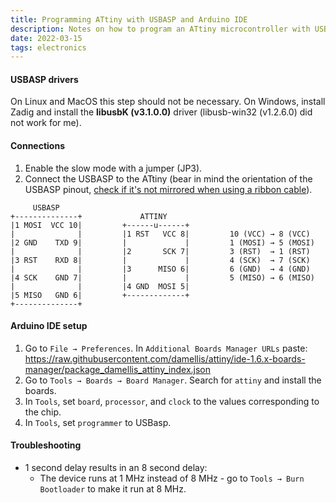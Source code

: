 ```yaml
---
title: Programming ATtiny with USBASP and Arduino IDE
description: Notes on how to program an ATtiny microcontroller with USBASP and Arduino IDE
date: 2022-03-15
tags: electronics
---
```


#### USBASP drivers
On Linux and MacOS this step should not be necessary. On Windows, install Zadig and install the **libusbK (v3.1.0.0)** driver (libusb-win32 (v1.2.6.0) did not work for me).

#### Connections
1. Enable the slow mode with a jumper (JP3).
2. Connect the USBASP to the ATtiny (bear in mind the orientation of the USBASP pinout, [check if it's not mirrored when using a ribbon cable](https://www.randseq.org/2018/08/hooking-up-usbasp-programmer-to-attiny85.html)).

``` markup
     USBASP                 
+--------------+             ATTINY    
|1 MOSI  VCC 10|         +------u------+
|              |         |1 RST   VCC 8|         10 (VCC) → 8 (VCC)
|2 GND    TXD 9|         |             |         1 (MOSI) → 5 (MOSI)
|              |         |2       SCK 7|         3 (RST)  → 1 (RST)
|3 RST    RXD 8|         |             |         4 (SCK)  → 7 (SCK)
|              |         |3      MISO 6|         6 (GND)  → 4 (GND)
|4 SCK    GND 7|         |             |         5 (MISO) → 6 (MISO)   
|              |         |4 GND  MOSI 5|
|5 MISO   GND 6|         +-------------+
+--------------+         
```
#### Arduino IDE setup

1. Go to `File → Preferences`. In `Additional Boards Manager URLs` paste: https://raw.githubusercontent.com/damellis/attiny/ide-1.6.x-boards-manager/package_damellis_attiny_index.json
2. Go to `Tools → Boards → Board Manager`. Search for `attiny` and install the boards.
3. In `Tools`, set `board`, `processor`, and `clock` to the values corresponding to the chip.
4. In `Tools`, set `programmer` to USBasp.

#### Troubleshooting
- 1 second delay results in an 8 second delay:
    * The device runs at 1 MHz instead of 8 MHz - go to `Tools → Burn Bootloader` to make it run at 8 MHz.